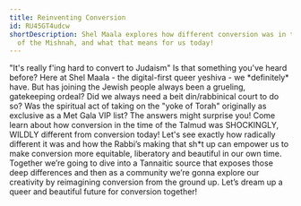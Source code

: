 ```yaml
---
title: Reinventing Conversion
id: RU45GT4udcw
shortDescription: Shel Maala explores how different conversion was in the time
  of the Mishnah, and what that means for us today!
---
```



"It's really f'ing hard to convert to Judaism" Is that something you've heard before? Here at Shel Maala - the digital-first queer yeshiva - we \*definitely\* have. But has joining the Jewish people always been a grueling, gatekeeping ordeal? Did we always need a beit din/rabbinical court to do so? Was the spiritual act of taking on the "yoke of Torah" originally as exclusive as a Met Gala VIP list? The answers might surprise you! Come learn about how conversion in the time of the Talmud was SHOCKINGLY, WILDLY different from conversion today! Let's see exactly how radically different it was and how the Rabbi’s making that sh*t up can empower us to make conversion more equitable, liberatory and beautiful in our own time. Together we’re going to dive into a Tannaitic source that exposes those deep differences and then as a community we’re gonna explore our creativity by reimagining conversion from the ground up. Let’s dream up a queer and beautiful future for conversion together!


